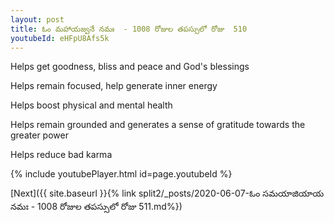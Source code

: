 ```yaml
---
layout: post
title: ఓం మహాయజ్వనే నమః  - 1008 రోజుల తపస్సులో రోజు  510
youtubeId: eHFpU8Afs5k
---
```

 
 
Helps get goodness, bliss and peace and God's blessings
 
Helps remain focused, help generate inner energy 
 
Helps boost physical and mental health 
 
Helps remain grounded and generates a sense of gratitude towards the greater power 
 
Helps reduce bad karma
 
 
 
 


{% include youtubePlayer.html id=page.youtubeId %}
 
[Next]({{ site.baseurl }}{% link  split2/_posts/2020-06-07-ఓం సమయాజియాయ నమః  - 1008 రోజుల తపస్సులో రోజు  511.md%})
 
